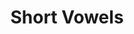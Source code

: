---
title: "Short Vowels"

categories: ['']

tags: ['Short', 'Vowels']

arwords: 'الحركات القصيرة'

arexps: []

enwords: ['Short Vowels']

enexps: []

arlexicons: 'ح'

enlexicons: 'S'

authors: ['Ruqayya Roshdy']

translators: ['']

citations: 'مقدمة في حوسبة اللغة العربية'

sources: 'مركز الملك عبدالله بن عبدالعزيز الدولي لخدمة اللغة العربية'

slug: ""
---